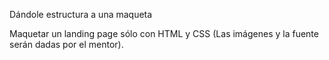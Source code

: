 Dándole estructura a una maqueta

Maquetar un landing page sólo con HTML y CSS (Las imágenes y la fuente serán dadas por el mentor).